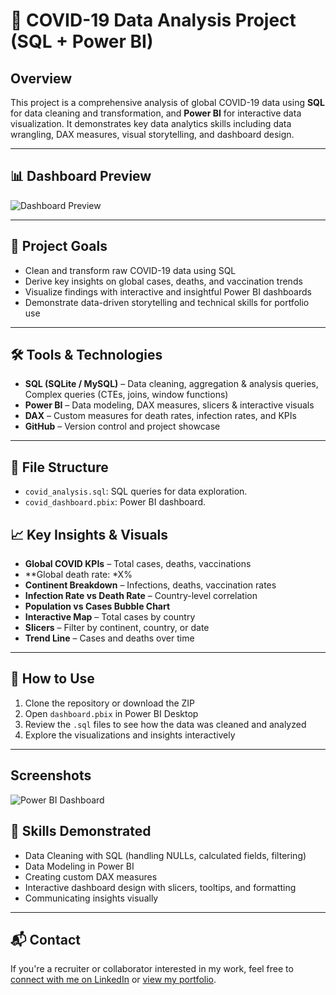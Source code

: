 # 🦠 COVID-19 Data Analysis Project (SQL + Power BI)
## Overview
This project is a comprehensive analysis of global COVID-19 data using **SQL** for data cleaning and transformation, and **Power BI** for interactive data visualization. It demonstrates key data analytics skills including data wrangling, DAX measures, visual storytelling, and dashboard design.

---

## 📊 Dashboard Preview

![Dashboard Preview](images/dashboard_preview.png)

---

## 📌 Project Goals

- Clean and transform raw COVID-19 data using SQL
- Derive key insights on global cases, deaths, and vaccination trends
- Visualize findings with interactive and insightful Power BI dashboards
- Demonstrate data-driven storytelling and technical skills for portfolio use

---

## 🛠️ Tools & Technologies

- **SQL (SQLite / MySQL)** – Data cleaning, aggregation & analysis queries, Complex queries (CTEs, joins, window functions)
- **Power BI** – Data modeling, DAX measures, slicers & interactive visuals
- **DAX** – Custom measures for death rates, infection rates, and KPIs
- **GitHub** – Version control and project showcase

---

## 📁 File Structure

- `covid_analysis.sql`: SQL queries for data exploration.
- `covid_dashboard.pbix`: Power BI dashboard.

## 📈 Key Insights & Visuals

- **Global COVID KPIs** – Total cases, deaths, vaccinations
- **Global death rate: *X%
- **Continent Breakdown** – Infections, deaths, vaccination rates
- **Infection Rate vs Death Rate** – Country-level correlation
- **Population vs Cases Bubble Chart**
- **Interactive Map** – Total cases by country
- **Slicers** – Filter by continent, country, or date
- **Trend Line** – Cases and deaths over time

---

## 🚀 How to Use

1. Clone the repository or download the ZIP
2. Open `dashboard.pbix` in Power BI Desktop
3. Review the `.sql` files to see how the data was cleaned and analyzed
4. Explore the visualizations and insights interactively

---


## Screenshots
![Power BI Dashboard](screenshot.png) 

## 🧠 Skills Demonstrated

- Data Cleaning with SQL (handling NULLs, calculated fields, filtering)
- Data Modeling in Power BI
- Creating custom DAX measures
- Interactive dashboard design with slicers, tooltips, and formatting
- Communicating insights visually

---

## 📬 Contact

If you're a recruiter or collaborator interested in my work, feel free to [connect with me on LinkedIn](https://www.linkedin.com/in/dimanaeemmirza/) or [view my portfolio](https://dimanaeem.github.io/DimaNaeem-Portfolio/).


